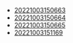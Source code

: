- [20221003150663](/zet/20221003150663/README.md)
- [20221003150664](/zet/20221003150664/README.md)
- [20221003150665](/zet/20221003150665/README.md)
- [20221003151169](/zet/20221003151169/README.md)
